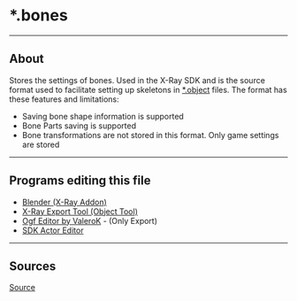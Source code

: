 # *.bones

___

## About

Stores the settings of bones. Used in the X-Ray SDK and is the source format used to facilitate setting up skeletons in [*.object](../models/object.md) files. The format has these features and limitations:

- Saving bone shape information is supported
- Bone Parts saving is supported
- Bone transformations are not stored in this format. Only game settings are stored

___

## Programs editing this file

- [Blender (X-Ray Addon)](../../../modding-tools/blender/blender-x-ray-addon-summary.md)
- [X-Ray Export Tool (Object Tool)](../../../modding-tools/modding-tools-models/xray-export-tool.md)
- [Ogf Editor by ValeroK](../../../modding-tools/modding-tools-models/ogf-editor-by-valerok.md) - (Only Export)
- [SDK Actor Editor](../../../modding-tools/sdk/actor-editor/actor-editor.md)

___

## Sources

[Source](https://github.com/PavelBlend/blender-xray/wiki/Formats#bones)
